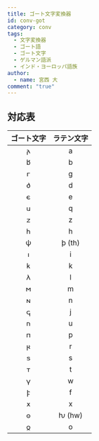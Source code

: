 ```yaml
---
title: ゴート文字変換器
id: conv-got
category: conv
tags:
  - 文字変換器
  - ゴート語
  - ゴート文字
  - ゲルマン語派
  - インド・ヨーロッパ語族
author:
  - name: 宮西 大
comment: "true"
---
```

<HLConverter src="/conv/got.tsv" />

## 対応表

|ゴート文字|ラテン文字|
|:---:|:---:|
|𐌰|a|
|𐌱|b|
|𐌲|g|
|𐌳|d|
|𐌴|e|
|𐌵|q|
|𐌶|z|
|𐌷|h|
|𐌸|þ (th)|
|𐌹|i|
|𐌺|k|
|𐌻|l|
|𐌼|m|
|𐌽|n|
|𐌾|j|
|𐌿|u|
|𐍀|p|
|𐍂|r|
|𐍃|s|
|𐍄|t|
|𐍅|w|
|𐍆|f|
|𐍇|x|
|𐍈|ƕ (hw)|
|𐍉|o|

